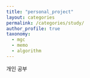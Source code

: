 ```yaml
---
title: "personal_project"
layout: categories
permalink: /categories/study/
author_profile: true
taxonomy:
  - mgc
  - memo
  - algorithm
---
```

개인 공부
